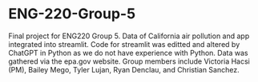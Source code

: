 # ENG-220-Group-5
Final project for ENG220 Group 5. Data of California air pollution and app integrated into streamlit.
Code for streamlit was editted and altered by ChatGPT in Python as we do not have experience with Python.
Data was gathered via the epa.gov website.
Group members include Victoria Hacsi (PM), Bailey Mego, Tyler Lujan, Ryan Denclau, and Christian Sanchez.
